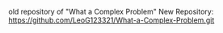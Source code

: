 old repository of "What a Complex Problem"
New Repository: https://github.com/LeoG123321/What-a-Complex-Problem.git
